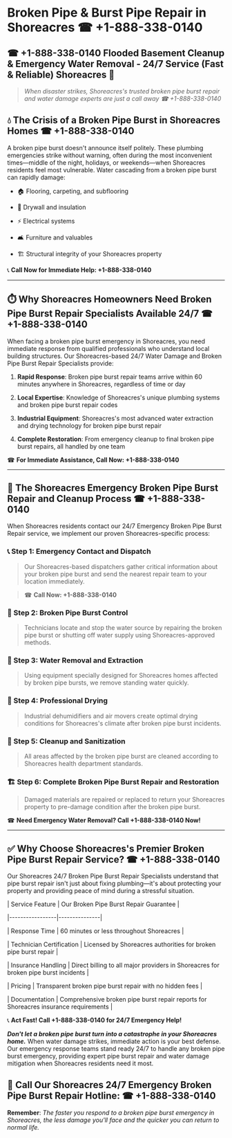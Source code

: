# Broken Pipe & Burst Pipe Repair in Shoreacres ☎ +1-888-338-0140  
## ☎ +1-888-338-0140 Flooded Basement Cleanup & Emergency Water Removal - 24/7 Service (Fast & Reliable) Shoreacres 🚨  

> *When disaster strikes, Shoreacres's trusted broken pipe burst repair and water damage experts are just a call away ☎ +1-888-338-0140*  

## 💧 The Crisis of a Broken Pipe Burst in Shoreacres Homes ☎ +1-888-338-0140  

A broken pipe burst doesn't announce itself politely. These plumbing emergencies strike without warning, often during the most inconvenient times—middle of the night, holidays, or weekends—when Shoreacres residents feel most vulnerable. Water cascading from a broken pipe burst can rapidly damage:  

* 🏠 Flooring, carpeting, and subflooring  
* 🧱 Drywall and insulation  
* ⚡ Electrical systems  
* 🛋️ Furniture and valuables  
* 🏗️ Structural integrity of your Shoreacres property  

📞 **Call Now for Immediate Help: +1-888-338-0140**  

---  

## ⏱️ Why Shoreacres Homeowners Need Broken Pipe Burst Repair Specialists Available 24/7 ☎ +1-888-338-0140  

When facing a broken pipe burst emergency in Shoreacres, you need immediate response from qualified professionals who understand local building structures. Our Shoreacres-based 24/7 Water Damage and Broken Pipe Burst Repair Specialists provide:  

1. **Rapid Response**: Broken pipe burst repair teams arrive within 60 minutes anywhere in Shoreacres, regardless of time or day  
2. **Local Expertise**: Knowledge of Shoreacres's unique plumbing systems and broken pipe burst repair codes  
3. **Industrial Equipment**: Shoreacres's most advanced water extraction and drying technology for broken pipe burst repair  
4. **Complete Restoration**: From emergency cleanup to final broken pipe burst repairs, all handled by one team  

☎ **For Immediate Assistance, Call Now: +1-888-338-0140**  

---  

## 🔧 The Shoreacres Emergency Broken Pipe Burst Repair and Cleanup Process ☎ +1-888-338-0140  

When Shoreacres residents contact our 24/7 Emergency Broken Pipe Burst Repair service, we implement our proven Shoreacres-specific process:  

### 📞 Step 1: Emergency Contact and Dispatch  
> Our Shoreacres-based dispatchers gather critical information about your broken pipe burst and send the nearest repair team to your location immediately.  
> ☎ **Call Now: +1-888-338-0140**  

### 🚿 Step 2: Broken Pipe Burst Control  
> Technicians locate and stop the water source by repairing the broken pipe burst or shutting off water supply using Shoreacres-approved methods.  

### 🌊 Step 3: Water Removal and Extraction  
> Using equipment specially designed for Shoreacres homes affected by broken pipe bursts, we remove standing water quickly.  

### 💨 Step 4: Professional Drying  
> Industrial dehumidifiers and air movers create optimal drying conditions for Shoreacres's climate after broken pipe burst incidents.  

### 🧼 Step 5: Cleanup and Sanitization  
> All areas affected by the broken pipe burst are cleaned according to Shoreacres health department standards.  

### 🏗️ Step 6: Complete Broken Pipe Burst Repair and Restoration  
> Damaged materials are repaired or replaced to return your Shoreacres property to pre-damage condition after the broken pipe burst.  

☎ **Need Emergency Water Removal? Call +1-888-338-0140 Now!**  

---  

## ✅ Why Choose Shoreacres's Premier Broken Pipe Burst Repair Service? ☎ +1-888-338-0140  

Our Shoreacres 24/7 Broken Pipe Burst Repair Specialists understand that pipe burst repair isn't just about fixing plumbing—it's about protecting your property and providing peace of mind during a stressful situation.  

| Service Feature | Our Broken Pipe Burst Repair Guarantee |  
|-----------------|---------------|  
| Response Time | 60 minutes or less throughout Shoreacres |  
| Technician Certification | Licensed by Shoreacres authorities for broken pipe burst repair |  
| Insurance Handling | Direct billing to all major providers in Shoreacres for broken pipe burst incidents |  
| Pricing | Transparent broken pipe burst repair with no hidden fees |  
| Documentation | Comprehensive broken pipe burst repair reports for Shoreacres insurance requirements |  

📞 **Act Fast! Call +1-888-338-0140 for 24/7 Emergency Help!**  

***Don't let a broken pipe burst turn into a catastrophe in your Shoreacres home.*** When water damage strikes, immediate action is your best defense. Our emergency response teams stand ready 24/7 to handle any broken pipe burst emergency, providing expert pipe burst repair and water damage mitigation when Shoreacres residents need it most.  

## 📱 Call Our Shoreacres 24/7 Emergency Broken Pipe Burst Repair Hotline: ☎ +1-888-338-0140  

**Remember**: *The faster you respond to a broken pipe burst emergency in Shoreacres, the less damage you'll face and the quicker you can return to normal life.*
